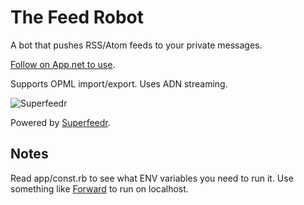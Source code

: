 # The Feed Robot

A bot that pushes RSS/Atom feeds to your private messages.

[Follow on App.net to use](https://alpha.app.net/feedrobot).

Supports OPML import/export. Uses ADN streaming. 

![Superfeedr](https://www.gravatar.com/avatar/a2f7d4dd6df7dd59e4adab811c00a3a1?s=128)

Powered by [Superfeedr](http://superfeedr.com).

## Notes

Read app/const.rb to see what ENV variables you need to run it.
Use something like [Forward](https://forwardhq.com) to run on localhost.
